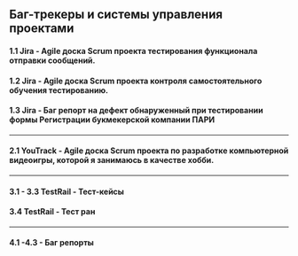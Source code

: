 ## Баг-трекеры и системы управления проектами
#### 1.1 Jira - Agile доска Scrum проекта тестирования функционала отправки сообщений.
#### 1.2 Jira - Agile доска Scrum проекта контроля самостоятельного обучения тестированию.
#### 1.3 Jira - Баг репорт на дефект обнаруженный при тестировании формы Регистрации букмекерской компании ПАРИ
---
#### 2.1 YouTrack - Agile доска Scrum проекта по разработке компьютерной видеоигры, которой я занимаюсь в качестве хобби.
---
#### 3.1 - 3.3 TestRail - Тест-кейсы
#### 3.4 TestRail - Тест ран
---
#### 4.1 -4.3 - Баг репорты

